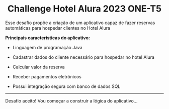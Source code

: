 <center><h1> Challenge Hotel Alura 2023 ONE-T5</h1></center>
<p>Esse desafio propõe a criação de um aplicativo capaz de fazer reservas automáticas para hospedar clientes no Hotel Alura </p>

<strong>Principais características do aplicativo: </strong> 
<ul><li>Linguagem de programação Java</li></ul>
<ul><li>Cadastrar dados do cliente necessário para hospedar no hotel Alura</li></ul>
<ul><li>Calcular valor da reserva</li></ul>
<ul><li>Receber pagamentos eletrônicos</li></ul>
<ul><li>Possui integração segura com banco de dados SQL</li></ul>
<hr>
<P>Desafio aceito! Vou começar a construir a lógica do aplicativo... </P>

